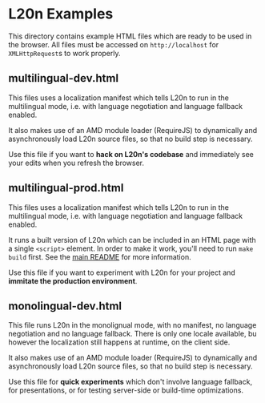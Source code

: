 L20n Examples
=============

This directory contains example HTML files which are ready to be used in the 
browser.  All files must be accessed on `http://localhost` for 
`XMLHttpRequest`s to work properly.


multilingual-dev.html
---------------------

This files uses a localization manifest which tells L20n to run in the 
multilingual mode, i.e. with language negotiation and language fallback 
enabled.  

It also makes use of an AMD module loader (RequireJS) to dynamically 
and asynchronously load L20n source files, so that no build step is necessary.

Use this file if you want to __hack on L20n's codebase__ and immediately see your 
edits when you refresh the browser.


multilingual-prod.html
----------------------

This files uses a localization manifest which tells L20n to run in the 
multilingual mode, i.e. with language negotiation and language fallback 
enabled.

It runs a built version of L20n which can be included in an HTML page with 
a single `<script>` element.  In order to make it work, you'll need to run 
`make build` first.  See the [main README][] for more information.

[main README]: ../README.md

Use this file if you want to experiment with L20n for your project and __immitate 
the production environment__.


monolingual-dev.html
---------------------

This file runs L20n in the monolignual mode, with no manifest, no language 
negotiation and no language fallback.  There is only one locale available, bu  
however the localization still happens at runtime, on the client side.

It also makes use of an AMD module loader (RequireJS) to dynamically 
and asynchronously load L20n source files, so that no build step is necessary.

Use this file for __quick experiments__ which don't involve language fallback, for 
presentations, or for testing server-side or build-time optimizations.

